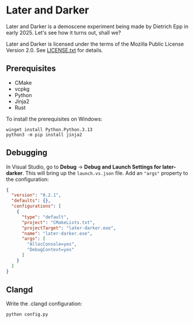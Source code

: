 ﻿# Later and Darker

Later and Darker is a demoscene experiment being made by Dietrich Epp in early 2025. Let's see how it turns out, shall we?

Later and Darker is licensed under the terms of the Mozilla Public License Version 2.0. See [LICENSE.txt](LICENSE.txt) for details.

## Prerequisites

- CMake
- vcpkg
- Python
- Jinja2
- Rust

To install the prerequisites on Windows:

```
winget install Python.Python.3.13
python3 -m pip install jinja2
```

## Debugging

In Visual Studio, go to **Debug** → **Debug and Launch Settings for later-darker**. This will bring up the `launch.vs.json` file. Add an `"args"` property to the configuration:

```json
{
  "version": "0.2.1",
  "defaults": {},
  "configurations": [
    {
      "type": "default",
      "project": "CMakeLists.txt",
      "projectTarget": "later-darker.exe",
      "name": "later-darker.exe",
      "args": [
        "AllocConsole=yes",
        "DebugContext=yes"
      ]
    }
  ]
}
```

## Clangd

Write the .clangd configuration:

    python config.py
